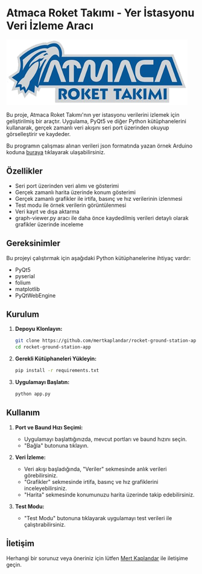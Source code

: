 # Atmaca Roket Takımı - Yer İstasyonu Veri İzleme Aracı

![Logo](resources/logo.png)

Bu proje, Atmaca Roket Takımı'nın yer istasyonu verilerini izlemek için geliştirilmiş bir araçtır. Uygulama, PyQt5 ve diğer Python kütüphanelerini kullanarak, gerçek zamanlı veri akışını seri port üzerinden okuyup görselleştirir ve kaydeder.

Bu programın çalışması alınan verileri json formatında yazan örnek Arduino koduna [buraya](https://github.com/mertkaplandar/rocket-ground-station-hardware-code) tıklayarak ulaşabilirsiniz.

## Özellikler

- Seri port üzerinden veri alımı ve gösterimi
- Gerçek zamanlı harita üzerinde konum gösterimi
- Gerçek zamanlı grafikler ile irtifa, basınç ve hız verilerinin izlenmesi
- Test modu ile örnek verilerin görüntülenmesi
- Veri kayıt ve dışa aktarma
- graph-viewer.py aracı ile daha önce kaydedilmiş verileri detaylı olarak grafikler üzerinde inceleme

## Gereksinimler

Bu projeyi çalıştırmak için aşağıdaki Python kütüphanelerine ihtiyaç vardır:

- PyQt5
- pyserial
- folium
- matplotlib
- PyQtWebEngine

## Kurulum

1. **Depoyu Klonlayın:**

    ```sh
    git clone https://github.com/mertkaplandar/rocket-ground-station-app.git
    cd rocket-ground-station-app
    ```

2. **Gerekli Kütüphaneleri Yükleyin:**

    ```sh
    pip install -r requirements.txt
    ```

3. **Uygulamayı Başlatın:**

    ```sh
    python app.py
    ```

## Kullanım

1. **Port ve Baund Hızı Seçimi:**
   - Uygulamayı başlattığınızda, mevcut portları ve baund hızını seçin.
   - "Bağla" butonuna tıklayın.

2. **Veri İzleme:**
   - Veri akışı başladığında, "Veriler" sekmesinde anlık verileri görebilirsiniz.
   - "Grafikler" sekmesinde irtifa, basınç ve hız grafiklerini inceleyebilirsiniz.
   - "Harita" sekmesinde konumunuzu harita üzerinde takip edebilirsiniz.

3. **Test Modu:**
   - "Test Modu" butonuna tıklayarak uygulamayı test verileri ile çalıştırabilirsiniz.


## İletişim

Herhangi bir sorunuz veya öneriniz için lütfen [Mert Kaplandar](https://github.com/mertkaplandar) ile iletişime geçin.
